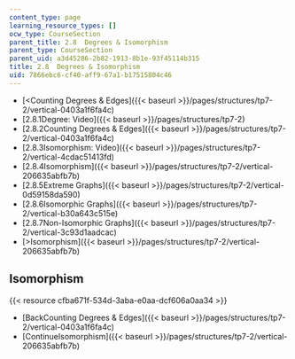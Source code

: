 ```yaml
---
content_type: page
learning_resource_types: []
ocw_type: CourseSection
parent_title: 2.8  Degrees & Isomorphism
parent_type: CourseSection
parent_uid: a3d45286-2b82-1913-8b1e-93f45114b315
title: 2.8  Degrees & Isomorphism
uid: 7866ebc6-cf40-aff9-67a1-b17515804c46
---
```


*   [\<Counting Degrees & Edges]({{< baseurl >}}/pages/structures/tp7-2/vertical-0403a1f6fa4c)
*   [2.8.1Degree: Video]({{< baseurl >}}/pages/structures/tp7-2)
*   [2.8.2Counting Degrees & Edges]({{< baseurl >}}/pages/structures/tp7-2/vertical-0403a1f6fa4c)
*   [2.8.3Isomorphism: Video]({{< baseurl >}}/pages/structures/tp7-2/vertical-4cdac51413fd)
*   [2.8.4Isomorphism]({{< baseurl >}}/pages/structures/tp7-2/vertical-206635abfb7b)
*   [2.8.5Extreme Graphs]({{< baseurl >}}/pages/structures/tp7-2/vertical-0d59158da590)
*   [2.8.6Isomorphic Graphs]({{< baseurl >}}/pages/structures/tp7-2/vertical-b30a643c515e)
*   [2.8.7Non-Isomorphic Graphs]({{< baseurl >}}/pages/structures/tp7-2/vertical-3c93d1aadcac)
*   [\>Isomorphism]({{< baseurl >}}/pages/structures/tp7-2/vertical-206635abfb7b)

Isomorphism
-----------

{{< resource cfba671f-534d-3aba-e0aa-dcf606a0aa34 >}}

*   [BackCounting Degrees & Edges]({{< baseurl >}}/pages/structures/tp7-2/vertical-0403a1f6fa4c)
*   [ContinueIsomorphism]({{< baseurl >}}/pages/structures/tp7-2/vertical-206635abfb7b)